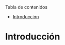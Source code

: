 <!-- START doctoc generated TOC please keep comment here to allow auto update -->
<!-- DON'T EDIT THIS SECTION, INSTEAD RE-RUN doctoc TO UPDATE -->
Tabla de contenidos

- [Introducción](#introducci%C3%B3n)

<!-- END doctoc generated TOC please keep comment here to allow auto update -->

# Introducción
